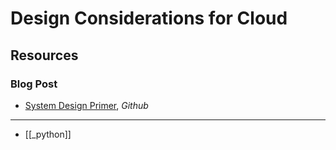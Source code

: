 # Design Considerations for Cloud

## Resources

### Blog Post

- [System Design Primer](https://github.com/donnemartin/system-design-primer), _Github_

---

- [[_python]]
